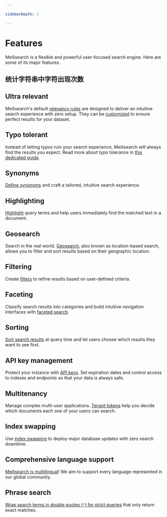 ```yaml
---

sidebarDepth: 2

---
```


# Features

Meilisearch is a flexible and powerful user-focused search engine. Here are some of its major features.

## 统计字符串中字符出现次数

<CodeSamples id="getting_started_add_documents_md" />

## Ultra relevant

Meilisearch's default [relevancy rules](/learn/core_concepts/relevancy.md) are designed to deliver an intuitive search experience with zero setup. They can be [customized](/reference/api/settings.md#ranking-rules) to ensure perfect results for your dataset.

## Typo tolerant

Instead of letting typos ruin your search experience, Meilisearch will always find the results you expect. Read more about typo tolerance in [this dedicated guide](/learn/configuration/typo_tolerance.md).

## Synonyms

[Define synonyms](/learn/configuration/synonyms.md) and craft a tailored, intuitive search experience.

## Highlighting

[Highlight](/reference/api/search.md#attributes-to-highlight) query terms and help users immediately find the matched text in a document.

## Geosearch

Search in the real world. [Geosearch](/learn/advanced/geosearch.md), also known as location-based search, allows you to filter and sort results based on their geographic location.

## Filtering

Create [filters](/learn/advanced/filtering_and_faceted_search.md) to refine results based on user-defined criteria.

## Faceting

Classify search results into categories and build intuitive navigation interfaces with [faceted search](/learn/advanced/filtering_and_faceted_search.md).

## Sorting

[Sort search results](/learn/advanced/sorting.md) at query time and let users choose which results they want to see first.

## API key management

Protect your instance with [API keys](/learn/security/master_api_keys.md). Set expiration dates and control access to indexes and endpoints so that your data is always safe.

## Multitenancy

Manage complex multi-user applications. [Tenant tokens](/learn/security/tenant_tokens.md) help you decide which documents each one of your users can search.

## Index swapping

Use [index swapping](/learn/core_concepts/indexes.md#swapping-indexes) to deploy major database updates with zero search downtime.

## Comprehensive language support

[Meilisearch is multilingual](/learn/what_is_meilisearch/language.md)! We aim to support every language represented in our global community.

## Phrase search

[Wrap search terms in double quotes (`"`) for strict queries](/reference/api/search.md#phrase-search) that only return exact matches.

